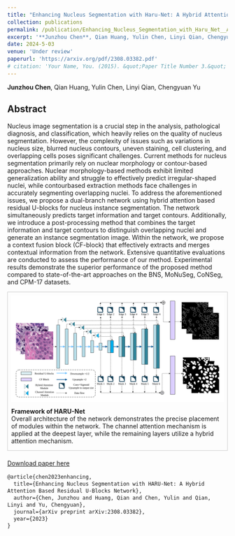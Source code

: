 ```yaml
---
title: "Enhancing Nucleus Segmentation with Haru-Net: A Hybrid Attention Based Residual U-Blocks Network"
collection: publications
permalink: /publication/Enhancing_Nucleus_Segmentation_with_Haru_Net__A_Hybrid_Attention_Based_Residual_U_Blocks_Network
excerpt: '**Junzhou Chen**, Qian Huang, Yulin Chen, Linyi Qian, Chengyuan Yu'
date: 2024-5-03
venue: 'Under review'
paperurl: 'https://arxiv.org/pdf/2308.03382.pdf'
# citation: 'Your Name, You. (2015). &quot;Paper Title Number 3.&quot; <i>Journal 1</i>. 1(3).'
---
```


**Junzhou Chen**, Qian Huang, Yulin Chen, Linyi Qian, Chengyuan Yu


## Abstract
 Nucleus image segmentation is a crucial step in the analysis, pathological diagnosis, and classification, which heavily relies on the quality of nucleus segmentation. However, the complexity of issues such as variations in nucleus size, blurred nucleus contours, uneven staining, cell clustering, and overlapping cells poses significant challenges. Current methods for nucleus segmentation primarily rely on nuclear morphology or contour-based approaches. Nuclear morphology-based methods exhibit limited generalization ability and struggle to effectively predict irregular-shaped nuclei, while contourbased extraction methods face challenges in accurately segmenting overlapping nuclei. To address the aforementioned issues, we propose a dual-branch network using hybrid attention based residual U-blocks for nucleus instance segmentation. The network simultaneously predicts target information and target contours. Additionally, we introduce a post-processing method that combines the target information and target contours to distinguish overlapping nuclei and generate an instance segmentation image. Within the network, we propose a context fusion block (CF-block) that effectively extracts and merges contextual information from the network. Extensive quantitative evaluations are conducted to assess the performance of our method. Experimental results demonstrate the superior performance of the proposed method compared to state-of-the-art approaches on the BNS, MoNuSeg, CoNSeg, and CPM-17 datasets.

 <div style="border: 1px solid #ccc; padding: 8px; margin-bottom: 20px;">
  <img src="../images/NetWork.svg" alt="">
  <br>
  <p style="margin-top: 10px;margin-bottom: 5px;"> 
  <strong>Framework of HARU-Net </strong> <br style="margin-bottom: 10px;">  Overall architecture of the network demonstrates the precise placement of modules within the network. The channel attention mechanism is applied at the deepest layer, while the remaining layers utilize a hybrid attention mechanism.</p>
</div>


 [Download paper here](https://arxiv.org/pdf/2308.03382.pdf)
 
```
@article{chen2023enhancing,
  title={Enhancing Nucleus Segmentation with HARU-Net: A Hybrid Attention Based Residual U-Blocks Network},
  author={Chen, Junzhou and Huang, Qian and Chen, Yulin and Qian, Linyi and Yu, Chengyuan},
  journal={arXiv preprint arXiv:2308.03382},
  year={2023}
}
```

<!-- Recommended citation: Your Name, You. (2015). "Paper Title Number 3." <i>Journal 1</i>. 1(3). -->